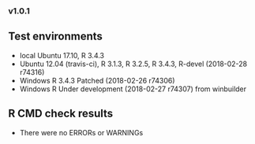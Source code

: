 
### v1.0.1

## Test environments

- local Ubuntu 17.10, R 3.4.3
- Ubuntu 12.04 (travis-ci), R 3.1.3, R 3.2.5, R 3.4.3, R-devel (2018-02-28
  r74316)
- Windows R 3.4.3 Patched (2018-02-26 r74306)
- Windows R Under development (2018-02-27 r74307) from
  winbuilder

## R CMD check results

- There were no ERRORs or WARNINGs

